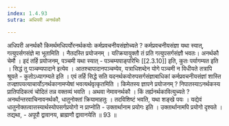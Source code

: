 ```yaml
---
index: 1.4.93
sutra: अधिपरी अनर्थकौ

---
```

 अधिपरी अनर्थकौ किमर्थमधिपर्योरनर्थकयोः कर्मप्रवचनीयसंज्ञोच्यते ? कर्मप्रवचनीयसंज्ञा यथा स्यात्, गत्युपर्सगसंज्ञे मा भूतामिति । नैतदस्ति प्रयोजनम् । यत्क्रियायुक्तौ तं प्रति गत्युपसर्गसंज्ञौ भवतः। अनर्थकौ चेमौ । इदं तर्हि प्रयोजनम्, पञ्चमी यथा स्यात्  -  पञ्चम्यपाङ्परिभिः [[2.3.10]] इति, कुतः पर्यागम्यत इति । सिद्धं तु पञ्चम्यपादाने इत्येव । आतश्चापादानपञ्चम्येव, यत्राधिशब्देन योगे पञ्चमी न विधीयते तत्रापि श्रूयते  -  कुतोऽध्यागम्यते इति । एवं तर्हि सिद्धे सति यदनर्थकयोरुपसर्गसंज्ञाबाधिकां कर्मप्रवचनीयसंज्ञां शास्ति तज्ज्ञापयत्याचार्योऽनर्थकानामप्येषां भवत्यर्थवृत्कृतमिति । किमेतस्य ज्ञापने प्रयोजनम् ? निपातस्याऽनर्थकस्य प्रातिपदिकत्वं चोदितं तन्न वक्तव्यं भवति । अथवा नेमावनर्थकौ । किं तर्ह्यनर्थकावित्युच्यते ? अनर्थान्तरवाचिनावनर्थकौ, धातुनोक्तां क्रियामाहतुः । तदविशिष्टं भवति, यथा शङ्खे पयः । यद्येवं धातुनोक्तत्वात्तस्यार्थस्योपसर्गप्रयोगो न प्राप्नोति  -  उक्तार्थानाम प्रयोगः इति । उक्तार्थानामपि प्रयोगो दृश्यते । तद्यथा,  -  अपूपौ द्वावानय, ब्राह्मणौ द्वावानयेति ॥ 93 ॥ 